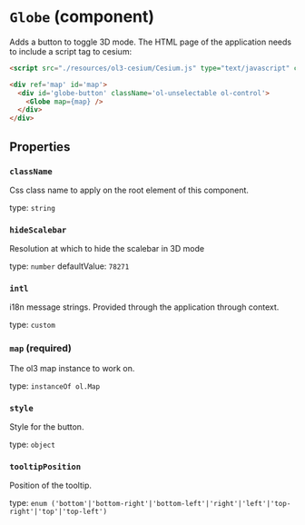 `Globe` (component)
===================

Adds a button to toggle 3D mode.
The HTML page of the application needs to include a script tag to cesium:

```html
<script src="./resources/ol3-cesium/Cesium.js" type="text/javascript" charset="utf-8"></script>
```

```html
<div ref='map' id='map'>
  <div id='globe-button' className='ol-unselectable ol-control'>
    <Globe map={map} />
  </div>
</div>
```

Properties
----------

### `className`

Css class name to apply on the root element of this component.

type: `string`


### `hideScalebar`

Resolution at which to hide the scalebar in 3D mode

type: `number`
defaultValue: `78271`


### `intl`

i18n message strings. Provided through the application through context.

type: `custom`


### `map` (required)

The ol3 map instance to work on.

type: `instanceOf ol.Map`


### `style`

Style for the button.

type: `object`


### `tooltipPosition`

Position of the tooltip.

type: `enum ('bottom'|'bottom-right'|'bottom-left'|'right'|'left'|'top-right'|'top'|'top-left')`

